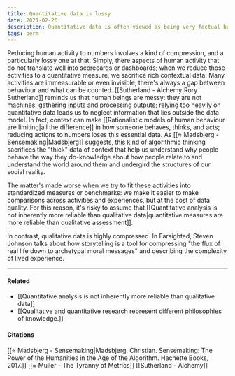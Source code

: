```yaml
---
title: Quantitative data is lossy
date: 2021-02-26
description: Quantitative data is often viewed as being very factual but it is also highly compressed and lossy. 
tags: perm
---
```


Reducing human activity to numbers involves a kind of compression, and a particularly lossy one at that. Simply, there aspects of human activity that do not translate well into scorecards or dashboards; when we reduce those activities to a quantitative measure, we sacrifice rich contextual data. Many activities are immeasurable or even invisible; there's always a gap between behaviour and what can be counted. [[Sutherland - Alchemy|Rory Sutherland]] reminds us that human beings are messy: they are not machines, gathering inputs and processing outputs; relying too heavily on quantitative data leads us to neglect information that lies outside the data model. In fact, context can make [[Rationalistic models of human behaviour are limiting|all the difference]] in how someone behaves, thinks, and acts; reducing actions to numbers loses this essential data. As [[≈ Madsbjerg - Sensemaking|Madsbjerg]] suggests, this kind of algorithmic thinking sacrifices the "thick" data of context that help us understand why people behave the way they do-knowledge about how people relate to and understand the world around them and undergird the structures of our social reality. 

The matter's made worse when we try to fit these activities into standardized measures or benchmarks: we make it easier to make comparisons across activities and experiences, but at the cost of data quality. For this reason, it's risky to assume that [[Quantitative analysis is not inherently more reliable than qualitative data|quantitative measures are more reliable than qualitative assessment]].

In contrast, qualitative data is highly compressed. In Farsighted, Steven Johnson talks about how storytelling is a tool for compressing "the flux of real life down to archetypal moral messages" and describing the complexity of lived experience. 

---
#### Related
- [[Quantitative analysis is not inherently more reliable than qualitative data]]
- [[Qualitative and quantitative research represent different philosophies of knowledge.]]

#### Citations
[[≈ Madsbjerg - Sensemaking|Madsbjerg, Christian. Sensemaking: The Power of the Humanities in the Age of the Algorithm. Hachette Books, 2017.]]
[[≈ Muller - The Tyranny of Metrics]]
[[Sutherland - Alchemy]]